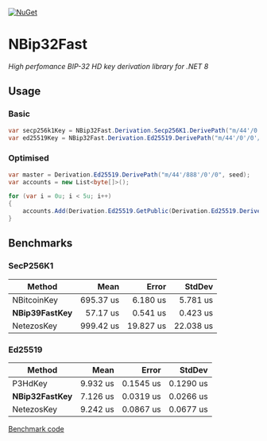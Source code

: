 [![NuGet](https://img.shields.io/nuget/v/NBip32Fast.svg)](https://www.nuget.org/packages/NBip32Fast)

# NBip32Fast
*High perfomance BIP-32 HD key derivation library for .NET 8*

## Usage
### Basic
```cs
var secp256k1Key = NBip32Fast.Derivation.Secp256K1.DerivePath("m/44'/0'/0'/0/0", seed).Key;
var ed25519Key = NBip32Fast.Derivation.Ed25519.DerivePath("m/44'/0'/0'/0'/0'", seed).Key;
```

### Optimised
```cs
var master = Derivation.Ed25519.DerivePath("m/44'/888'/0'/0", seed);
var accounts = new List<byte[]>();

for (var i = 0u; i < 5u; i++)
{
    accounts.Add(Derivation.Ed25519.GetPublic(Derivation.Ed25519.Derive(master, new KeyPathElement(i, true)).Key));
}
```

## Benchmarks
### SecP256K1
| Method        | Mean      | Error     | StdDev    |
|-------------- |----------:|----------:|----------:|
| NBitcoinKey   | 695.37 us |  6.180 us |  5.781 us |
|**NBip39FastKey**|  57.17 us |  0.541 us |  0.423 us |
| NetezosKey    | 999.42 us | 19.827 us | 22.038 us |

### Ed25519
| Method                  | Mean     | Error     | StdDev    |
|------------------------ |---------:|----------:|----------:|
| P3HdKey                 | 9.932 us | 0.1545 us | 0.1290 us |
| **NBip32FastKey**       | 7.126 us | 0.0319 us | 0.0266 us |
| NetezosKey              | 9.242 us | 0.0867 us | 0.0677 us |

[Benchmark code](https://github.com/kzorin52/NBip32Fast/blob/master/NBip32Fast.Benchmark/Program.cs)

